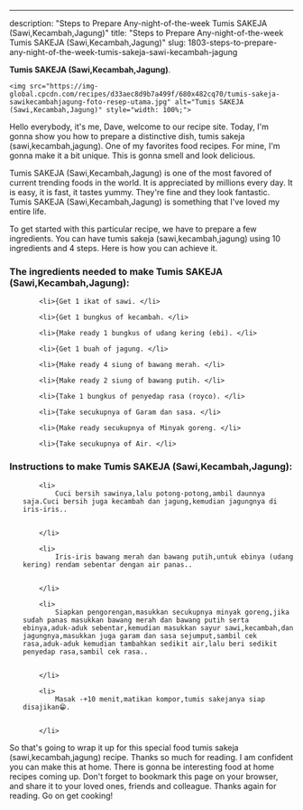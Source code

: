 ---
description: "Steps to Prepare Any-night-of-the-week Tumis SAKEJA (Sawi,Kecambah,Jagung)"
title: "Steps to Prepare Any-night-of-the-week Tumis SAKEJA (Sawi,Kecambah,Jagung)"
slug: 1803-steps-to-prepare-any-night-of-the-week-tumis-sakeja-sawi-kecambah-jagung

<p>
	<strong>Tumis SAKEJA (Sawi,Kecambah,Jagung)</strong>. 
	
</p>
<p>
	
	<img src="https://img-global.cpcdn.com/recipes/d33aec8d9b7a499f/680x482cq70/tumis-sakeja-sawikecambahjagung-foto-resep-utama.jpg" alt="Tumis SAKEJA (Sawi,Kecambah,Jagung)" style="width: 100%;">
	
	
</p>
<p>
	Hello everybody, it's me, Dave, welcome to our recipe site. Today, I'm gonna show you how to prepare a distinctive dish, tumis sakeja (sawi,kecambah,jagung). One of my favorites food recipes. For mine, I'm gonna make it a bit unique. This is gonna smell and look delicious.
</p>
	
<p>
	Tumis SAKEJA (Sawi,Kecambah,Jagung) is one of the most favored of current trending foods in the world. It is appreciated by millions every day. It is easy, it is fast, it tastes yummy. They're fine and they look fantastic. Tumis SAKEJA (Sawi,Kecambah,Jagung) is something that I've loved my entire life.
</p>
<p>
	
</p>

<p>
To get started with this particular recipe, we have to prepare a few ingredients. You can have tumis sakeja (sawi,kecambah,jagung) using 10 ingredients and 4 steps. Here is how you can achieve it.
</p>

<h3>The ingredients needed to make Tumis SAKEJA (Sawi,Kecambah,Jagung):</h3>

<ol>
	
		<li>{Get 1 ikat of sawi. </li>
	
		<li>{Get 1 bungkus of kecambah. </li>
	
		<li>{Make ready 1 bungkus of udang kering (ebi). </li>
	
		<li>{Get 1 buah of jagung. </li>
	
		<li>{Make ready 4 siung of bawang merah. </li>
	
		<li>{Make ready 2 siung of bawang putih. </li>
	
		<li>{Take 1 bungkus of penyedap rasa (royco). </li>
	
		<li>{Take secukupnya of Garam dan sasa. </li>
	
		<li>{Make ready secukupnya of Minyak goreng. </li>
	
		<li>{Take secukupnya of Air. </li>
	
</ol>
<p>
	
</p>

<h3>Instructions to make Tumis SAKEJA (Sawi,Kecambah,Jagung):</h3>

<ol>
	
		<li>
			Cuci bersih sawinya,lalu potong-potong,ambil daunnya saja.Cuci bersih juga kecambah dan jagung,kemudian jagungnya di iris-iris..
			
			
		</li>
	
		<li>
			Iris-iris bawang merah dan bawang putih,untuk ebinya (udang kering) rendam sebentar dengan air panas..
			
			
		</li>
	
		<li>
			Siapkan pengorengan,masukkan secukupnya minyak goreng,jika sudah panas masukkan bawang merah dan bawang putih serta ebinya,aduk-aduk sebentar,kemudian masukkan sayur sawi,kecambah,dan jagungnya,masukkan juga garam dan sasa sejumput,sambil cek rasa,aduk-aduk kemudian tambahkan sedikit air,lalu beri sedikit penyedap rasa,sambil cek rasa..
			
			
		</li>
	
		<li>
			Masak -+10 menit,matikan kompor,tumis sakejanya siap disajikan😁.
			
			
		</li>
	
</ol>

<p>
	
</p>

<p>
	So that's going to wrap it up for this special food tumis sakeja (sawi,kecambah,jagung) recipe. Thanks so much for reading. I am confident you can make this at home. There is gonna be interesting food at home recipes coming up. Don't forget to bookmark this page on your browser, and share it to your loved ones, friends and colleague. Thanks again for reading. Go on get cooking!
</p>
